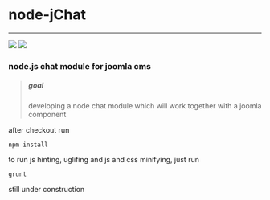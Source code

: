 # node-jChat

* * *

[<img src="https://travis-ci.org/pfitzer/node-jChat.svg?branch=master">](https://travis-ci.org/pfitzer/node-jChat) [<img src="https://david-dm.org/pfitzer/node-jChat.png">](https://david-dm.org/pfitzer/node-jChat)
### node.js chat module for joomla cms

> ##### goal
> developing a node chat module which will work together with a joomla component


after checkout run

    npm install

to run js hinting, uglifing and js and css minifying, just run

    grunt

still under construction

